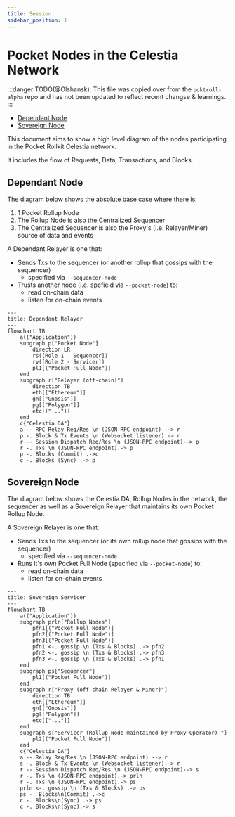 ```yaml
---
title: Session
sidebar_position: 1
---
```


# Pocket Nodes in the Celestia Network <!-- omit in toc -->

:::danger
TODO(@Olshansk): This file was copied over from the `poktroll-alpha` repo and has
not been updated to reflect recent changse & learnings.
:::

- [Dependant Node](#dependant-node)
- [Sovereign Node](#sovereign-node)

This document aims to show a high level diagram of the nodes participating in the Pocket Rollkit Celestia network.

It includes the flow of Requests, Data, Transactions, and Blocks.

## Dependant Node

The diagram below shows the absolute base case where there is:

1. 1 Pocket Rollup Node
2. The Rollup Node is also the Centralized Sequencer
3. The Centralized Sequencer is also the Proxy's (i.e. Relayer/Miner) source of data and events

A Dependant Relayer is one that:

- Sends Txs to the sequencer (or another rollup that gossips with the sequencer)
  - specified via `--sequencer-node`
- Trusts another node (i.e. spefieid via `--pocket-node`) to:
  - read on-chain data
  - listen for on-chain events

```mermaid
---
title: Dependant Relayer
---
flowchart TB
    a(("Application"))
    subgraph p["Pocket Node"]
        direction LR
        rs([Role 1 - Sequencer])
        rv([Role 2 - Servicer])
        pl1[("Pocket Full Node")]
    end
    subgraph r["Relayer (off-chain)"]
        direction TB
        eth[["Ethereum"]]
        gn[["Gnosis"]]
        pg[["Polygon"]]
        etc[["..."]]
    end
    c{"Celestia DA"}
    a -- RPC Relay Req/Res \n (JSON-RPC endpoint) --> r
    p -. Block & Tx Events \n (Websocket listener).-> r
    r -- Session Dispatch Req/Res \n (JSON-RPC endpoint)--> p
    r -. Txs \n (JSON-RPC endpoint).-> p
    p -. Blocks (Commit) .->c
    c -. Blocks (Sync) .-> p
```

## Sovereign Node

The diagram below shows the Celestia DA, Rollup Nodes in the network, the sequencer as well as a Sovereign Relayer that maintains its own Pocket Rollup Node.

A Sovereign Relayer is one that:

- Sends Txs to the sequencer (or its own rollup node that gossips with the sequencer)
  - specified via `--sequencer-node`
- Runs it's own Pocket Full Node (specified via `--pocket-node`) to:
  - read on-chain data
  - listen for on-chain events

```mermaid
---
title: Sovereign Servicer
---
flowchart TB
    a(("Application"))
    subgraph prln["Rollup Nodes"]
        pfn1[("Pocket Full Node")]
        pfn2[("Pocket Full Node")]
        pfn3[("Pocket Full Node")]
        pfn1 <-. gossip \n (Txs & Blocks) .-> pfn2
        pfn2 <-. gossip \n (Txs & Blocks) .-> pfn3
        pfn3 <-. gossip \n (Txs & Blocks) .-> pfn1
    end
    subgraph ps["Sequencer"]
        pl1[("Pocket Full Node")]
    end
    subgraph r["Proxy (off-chain Relayer & Miner)"]
        direction TB
        eth[["Ethereum"]]
        gn[["Gnosis"]]
        pg[["Polygon"]]
        etc[["..."]]
    end
    subgraph s["Servicer (Rollup Node maintained by Proxy Operator) "]
        pl2[("Pocket Full Node")]
    end
    c{"Celestia DA"}
    a -- Relay Req/Res \n (JSON-RPC endpoint) --> r
    s -. Block & Tx Events \n (Websocket listener).-> r
    r -- Session Dispatch Req/Res \n (JSON-RPC endpoint)--> s
    r -. Txs \n (JSON-RPC endpoint).-> prln
    r -. Txs \n (JSON-RPC endpoint).-> ps
    prln <-. gossip \n (Txs & Blocks) .-> ps
    ps -. Blocks\n(Commit) .->c
    c -. Blocks\n(Sync) .-> ps
    c -. Blocks\n(Sync).-> s
```
